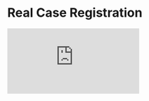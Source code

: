 # Real Case Registration

![alt text](https://github.com/3632741/AR-Registration-Framework-PhD-Thesis/blob/main/Real%20Case%20Registration/experimentalSetup.stl)
